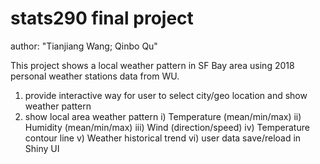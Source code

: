 # stats290 final project


author: "Tianjiang Wang; Qinbo Qu"

This project shows a local weather pattern in SF Bay area using 2018 personal weather stations data from WU. 

1) provide interactive way for user to select city/geo location and show weather pattern
2) show local area weather pattern
    i)   Temperature (mean/min/max) 
    ii)  Humidity (mean/min/max)
    iii) Wind (direction/speed)
    iv)  Temperature contour line
    v)   Weather historical trend
    vi)  user data save/reload in Shiny UI
